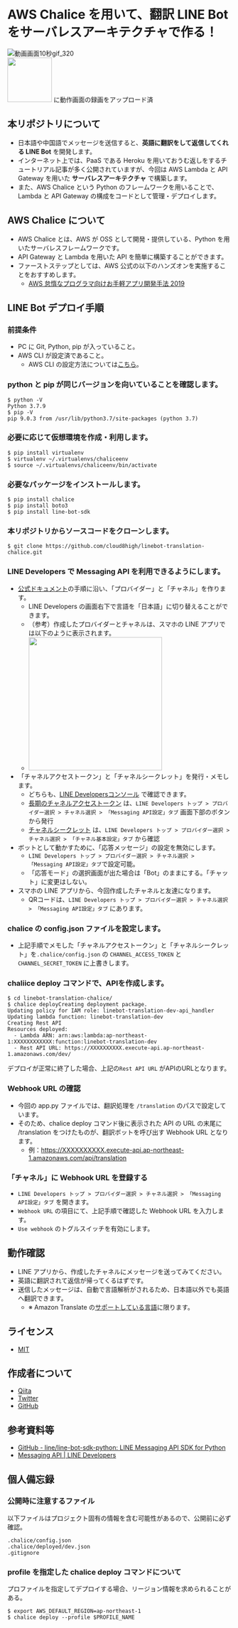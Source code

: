 # AWS Chalice を用いて、翻訳 LINE Bot をサーバレスアーキテクチャで作る！
![動画画面10秒gif_320](https://user-images.githubusercontent.com/40209684/112859077-746ecf00-90ed-11eb-87cc-165ae63d9d4b.GIF)  
<img a="https://youtu.be/Rj2vbdTWr0o" src="https://user-images.githubusercontent.com/40209684/112913068-ebc75180-9133-11eb-855d-790289e370fd.png" width="100"> に動作画面の録画をアップロード済

## 本リポジトリについて
- 日本語や中国語でメッセージを送信すると、**英語に翻訳をして返信してくれる LINE Bot** を開発します。
- インターネット上では、PaaS である Heroku を用いておうむ返しをするチュートリアル記事が多く公開されていますが、今回は AWS Lambda と API Gateway を用いた **サーバレスアーキテクチャ** で構築します。
- また、AWS Chalice という Python のフレームワークを用いることで、Lambda と API Gateway の構成をコードとして管理・デプロイします。

## AWS Chalice について
- AWS Chalice とは、AWS が OSS として開発・提供している、Python を用いたサーバレスフレームワークです。
- API Gateway と Lambda を用いた API を簡単に構築することができます。
- ファーストステップとしては、AWS 公式の以下のハンズオンを実施することをおすすめします。
    - [AWS 怠惰なプログラマ向けお手軽アプリ開発手法 2019](https://feature-ai-service.dma9ecr5ksxts.amplifyapp.com/chalice/)

## LINE Bot デプロイ手順

### 前提条件
- PC に Git, Python, pip が入っていること。
- AWS CLI が設定済であること。  
  - AWS CLI の設定方法については[こちら](https://docs.aws.amazon.com/ja_jp/cli/latest/userguide/cli-configure-quickstart.html)。

### python と pip が同じバージョンを向いていることを確認します。
```shell
$ python -V
Python 3.7.9
$ pip -V
pip 9.0.3 from /usr/lib/python3.7/site-packages (python 3.7)
```

### 必要に応じて仮想環境を作成・利用します。
```shell
$ pip install virtualenv
$ virtualenv ~/.virtualenvs/chaliceenv
$ source ~/.virtualenvs/chaliceenv/bin/activate
```

### 必要なパッケージをインストールします。
```shell
$ pip install chalice
$ pip install boto3
$ pip install line-bot-sdk
```

### 本リポジトリからソースコードをクローンします。
```shell
$ git clone https://github.com/cloud8high/linebot-translation-chalice.git
```

### LINE Developers で Messaging API を利用できるようにします。
- [公式ドキュメント](https://developers.line.biz/ja/docs/messaging-api/getting-started/#using-console)の手順に沿い、「プロバイダー」と「チャネル」を作ります。
  - LINE Developers の画面右下で言語を「日本語」に切り替えることができます。
  - （参考）作成したプロバイダーとチャネルは、スマホの LINE アプリでは以下のように表示されます。
  - <img src="https://user-images.githubusercontent.com/40209684/112856675-01645900-90eb-11eb-8b2e-76ff01036a5e.png" width="300">
- 「チャネルアクセストークン」と「チャネルシークレット」を発行・メモします。
  - どちらも、[LINE Developersコンソール](https://developers.line.biz/console/) で確認できます。
  - [長期のチャネルアクセストークン](https://developers.line.biz/ja/docs/messaging-api/channel-access-tokens/#long-lived-channel-access-tokens) は、`LINE Developers トップ > プロバイダー選択 > チャネル選択 > 「Messaging API設定」タブ` 画面下部のボタンから発行
  - [チャネルシークレット](https://developers.line.biz/ja/glossary/#channel-secret) は、`LINE Developers トップ > プロバイダー選択 > チャネル選択 > 「チャネル基本設定」タブ` から確認
- ボットとして動かすために、「応答メッセージ」の設定を無効にします。
  - `LINE Developers トップ > プロバイダー選択 > チャネル選択 > 「Messaging API設定」タブ`で設定可能。
  - 「応答モード」の選択画面が出た場合は「Bot」のままにする。「チャット」に変更はしない。
- スマホの LINE アプリから、今回作成したチャネルと友達になります。
  - QRコードは、`LINE Developers トップ > プロバイダー選択 > チャネル選択 > 「Messaging API設定」タブ` にあります。

### chalice の config.json ファイルを設定します。
- 上記手順でメモした「チャネルアクセストークン」と「チャネルシークレット」を`.chalice/config.json` の `CHANNEL_ACCESS_TOKEN` と `CHANNEL_SECRET_TOKEN` に上書きします。

### chaliice deploy コマンドで、APIを作成します。
```shell
$ cd linebot-translation-chalice/
$ chalice deployCreating deployment package.
Updating policy for IAM role: linebot-translation-dev-api_handler
Updating lambda function: linebot-translation-dev
Creating Rest API
Resources deployed:
  - Lambda ARN: arn:aws:lambda:ap-northeast-1:XXXXXXXXXXXX:function:linebot-translation-dev
  - Rest API URL: https://XXXXXXXXXX.execute-api.ap-northeast-1.amazonaws.com/dev/
```
デプロイが正常に終了した場合、上記の`Rest API URL`	がAPIのURLとなります。

### Webhook URL の確認
- 今回の app.py ファイルでは、翻訳処理を `/translation` のパスで設定しています。
- そのため、chalice deploy コマンド後に表示された API の URL の末尾に /translation をつけたものが、翻訳ボットを呼び出す Webhook URL となります。  
  - 例：https://XXXXXXXXXX.execute-api.ap-northeast-1.amazonaws.com/api/translation

### 「チャネル」に Webhook URL を登録する
- `LINE Developers トップ > プロバイダー選択 > チャネル選択 > 「Messaging API設定」タブ` を開きます。
- `Webhook URL` の項目にて、上記手順で確認した Webhook URL を入力します。
- `Use webhook` のトグルスイッチを有効にします。

## 動作確認
- LINE アプリから、作成したチャネルにメッセージを送ってみてください。
- 英語に翻訳されて返信が帰ってくるはずです。
- 送信したメッセージは、自動で言語解析がされるため、日本語以外でも英語へ翻訳できます。
  - ※ Amazon Translate の[サポートしている言語](https://docs.aws.amazon.com/translate/latest/dg/what-is.html)に限ります。

## ライセンス
- [MIT](https://github.com/cloud8high/linebot-translation-chalice/blob/main/LICENSE)

## 作成者について
- [Qiita](https://qiita.com/hayate_h)
- [Twitter](https://twitter.com/cloud8high)
- [GitHub](https://github.com/cloud8high)

## 参考資料等
- [GitHub - line/line-bot-sdk-python: LINE Messaging API SDK for Python](https://github.com/line/line-bot-sdk-python)
- [Messaging API | LINE Developers](https://developers.line.biz/ja/docs/messaging-api/)


## 個人備忘録
### 公開時に注意するファイル
以下ファイルはプロジェクト固有の情報を含む可能性があるので、公開前に必ず確認。
```
.chalice/config.json
.chalice/deployed/dev.json
.gitignore
```

### profile を指定した chalice deploy コマンドについて
プロファイルを指定してデプロイする場合、リージョン情報を求められることがある。
```shell
$ export AWS_DEFAULT_REGION=ap-northeast-1
$ chalice deploy --profile $PROFILE_NAME
```